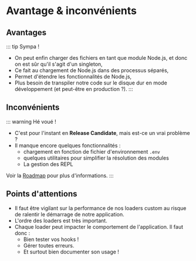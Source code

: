 # Avantage & inconvénients
## Avantages

::: tip Sympa !
- On peut enfin charger des fichiers en tant que module Node.js, et donc on est sûr qu'il s'agit d'un singleton,
- Ce fait au chargement de Node.js dans des processus séparés,
- Permet d'étendre les fonctionnalités de Node.js,
- Plus besoin de transpiler notre code sur le disque dur en mode développement (et peut-être en production ?).
:::

## Inconvénients

::: warning Hé voué !
- C'est pour l'instant en **Release Candidate**, mais est-ce un vrai problème ?
- Il manque encore quelques fonctionnalités :
  - chargement en fonction de fichier d'environnement `.env`
  - quelques utilitaires pour simplifier la résolution des modules
  - La gestion des REPL

Voir la [Roadmap](https://github.com/nodejs/loaders#milestone-3-usability-improvements) pour plus d'informations.
::: 

## Points d'attentions

- Il faut être vigilant sur la performance de nos loaders custom au risque de ralentir le démarrage de notre application.
- L'ordre des loaders est très important.
- Chaque loader peut impacter le comportement de l'application. Il faut donc :
  - Bien tester vos hooks !
  - Gérer toutes erreurs.
  - Et surtout bien documenter son usage !

